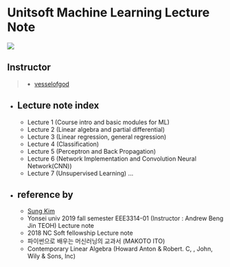 # Unitsoft Machine Learning Lecture Note
<img src="https://img.shields.io/badge/data-(Csv,Img)-orange.svg" />

## Instructor
> * [vesselofgod](https://github.com/vesselofgod)

* ## Lecture note index
  * Lecture 1 (Course intro and basic modules for ML)
  * Lecture 2 (Linear algebra and partial differential)
  * Lecture 3 (Linear regression, general regression)
  * Lecture 4 (Classification)
  * Lecture 5 (Perceptron and Back Propagation)
  * Lecture 6 (Network Implementation and Convolution Neural Network(CNN))
  * Lecture 7 (Unsupervised Learning)
  ...
  
* ## reference by
  * [Sung Kim](http://hunkim.github.io/ml/)
  * Yonsei univ 2019 fall semester EEE3314-01 (Instructor : Andrew Beng Jin TEOH) Lecture note
  * 2018 NC Soft fellowship Lecture note
  * 파이썬으로 배우는 머신러닝의 교과서 (MAKOTO ITO)
  * Contemporary Linear Algebra (Howard Anton & Robert. C, , John, Wily & Sons, Inc)
